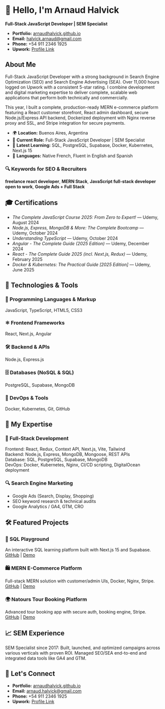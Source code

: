 
# 👋 Hello, I'm Arnaud Halvick

**Full-Stack JavaScript Developer | SEM Specialist**

- **Portfolio:** [arnaudhalvick.github.io](https://arnaudhalvick.github.io/)
- **Email:** halvick.arnaud@gmail.com
- **Phone:** +54 911 2346 1925
- **Upwork:** [Profile Link](https://www.upwork.com/freelancers/~017740c356da4ab81f)

## About Me

Full-Stack JavaScript Developer with a strong background in Search Engine Optimization (SEO) and Search Engine Advertising (SEA). Over 11,000 hours logged on Upwork with a consistent 5-star rating. I combine development and digital marketing expertise to deliver complete, scalable web applications that perform both technically and commercially.

This year, I built a complete, production-ready MERN e-commerce platform featuring a React customer storefront, React admin dashboard, secure Node.js/Express API backend, Dockerized deployment with Nginx reverse proxy and SSL, and Stripe integration for secure payments.

- 🌍 **Location:** Buenos Aires, Argentina
- 💼 **Current Role:** Full-Stack JavaScript Developer | SEM Specialist
- 🌱 **Latest Learning:** SQL, PostgreSQL, Supabase, Docker, Kubernetes, Next.js 15
- 💬 **Languages:** Native French, Fluent in English and Spanish

### 🔍 Keywords for SEO & Recruiters
**freelance react developer**, **MERN Stack**, **JavaScript full-stack developer open to work**, **Google Ads + Full Stack**

## 🎓 Certifications

- _The Complete JavaScript Course 2025: From Zero to Expert!_ — Udemy, August 2024
- _Node.js, Express, MongoDB & More: The Complete Bootcamp_ — Udemy, October 2024
- _Understanding TypeScript_ — Udemy, October 2024
- _Angular - The Complete Guide (2025 Edition)_ — Udemy, December 2024
- _React - The Complete Guide 2025 (incl. Next.js, Redux)_ — Udemy, February 2025
- _Docker & Kubernetes: The Practical Guide [2025 Edition]_ — Udemy, June 2025

## 🔧 Technologies & Tools

### 🧠 Programming Languages & Markup
JavaScript, TypeScript, HTML5, CSS3

### ⚛️ Frontend Frameworks
React, Next.js, Angular

### 🛠️ Backend & APIs
Node.js, Express.js

### 🗄️ Databases (NoSQL & SQL)
PostgreSQL, Supabase, MongoDB

### 🐳 DevOps & Tools
Docker, Kubernetes, Git, GitHub

## 💼 My Expertise

### 🚀 Full-Stack Development
Frontend: React, Redux, Context API, Next.js, Vite, Tailwind  
Backend: Node.js, Express, MongoDB, Mongoose, REST APIs  
Database: SQL, PostgreSQL, Supabase, MongoDB  
DevOps: Docker, Kubernetes, Nginx, CI/CD scripting, DigitalOcean deployment

### 🔍 Search Engine Marketing
- Google Ads (Search, Display, Shopping)
- SEO keyword research & technical audits
- Google Analytics / GA4, GTM, CRO

## 🛠️ Featured Projects

### 🎯 SQL Playground
An interactive SQL learning platform built with Next.js 15 and Supabase. [GitHub](https://github.com/ArnaudHalvick/sql-playground) | [Demo](https://youtu.be/uPUUJFIIJhc)

### 🛍️ MERN E-Commerce Platform
Full-stack MERN solution with customer/admin UIs, Docker, Nginx, Stripe. [GitHub](https://github.com/ArnaudHalvick/e-commerce-mern-stack-improved) | [Demo](https://youtu.be/K1EnPEjhPIA)

### 🌍 Natours Tour Booking Platform
Advanced tour booking app with secure auth, booking engine, Stripe. [GitHub](https://github.com/ArnaudHalvick/Natours) | [Demo](https://youtu.be/fyj1y5fW3Ug)

## 📈 SEM Experience

SEM Specialist since 2017: Built, launched, and optimized campaigns across various verticals with proven ROI. Managed SEO/SEA end-to-end and integrated data tools like GA4 and GTM.

## 🤝 Let's Connect

- **Portfolio:** [arnaudhalvick.github.io](https://arnaudhalvick.github.io/)
- **Email:** arnaud.halvick@gmail.com
- **Phone:** +54 911 2346 1925
- **Upwork:** [Profile Link](https://www.upwork.com/freelancers/~017740c356da4ab81f)
